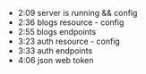 -   2:09 server is running && config
-   2:36 blogs resource - config
-   2:55 blogs endpoints
-   3:23 auth resource - config
-   3:33 auth endpoints
-   4:06 json web token

